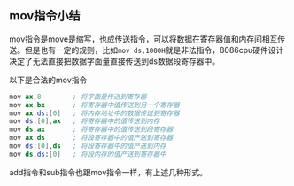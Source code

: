 mov指令小结
-----

mov指令是move是缩写，也成传送指令，可以将数据在寄存器值和内存间相互传送。但是也有一定的规则，比如`mov ds,1000H`就是非法指令，8086cpu硬件设计决定了无法直接把数据字面量直接传送到ds数据段寄存器中。

以下是合法的mov指令

```s
mov ax,8        ; 将字面量传送到寄存器
mov ax,bx       ; 将寄存器中值传送到另一个寄存器
mov ax,ds:[0]   ; 将内存地址中的数据传送到寄存器
mov ds:[0],ax   ; 将寄存器中的值传送到内存
mov ds,ax       ; 将寄存器中的值传送到段寄存器
mov ax,ds       ; 将段寄存器中的值产送到寄存器
mov ds:[0],ds   ; 将段寄存器中的值产送到内存
mov ds,ds:[0]   ; 将段内存的值产送到寄存器中
```

add指令和sub指令也跟mov指令一样，有上述几种形式。